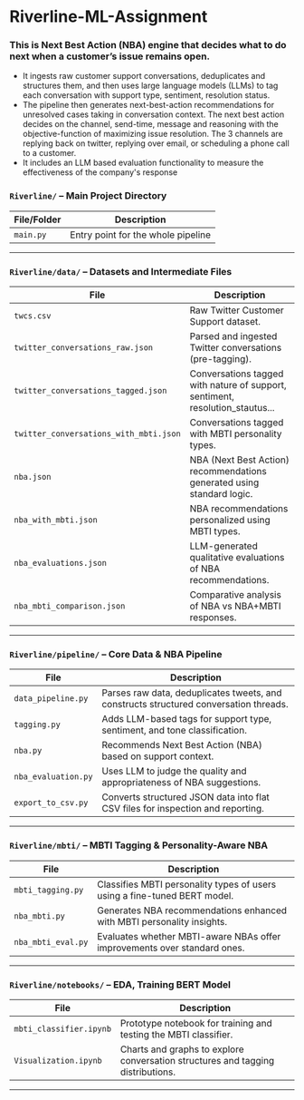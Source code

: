 # Riverline-ML-Assignment
### This is Next Best Action (NBA) engine that decides what to do next when a customer’s issue remains open. 
* It ingests raw customer support conversations, deduplicates and structures them, and then uses large language models (LLMs) to tag each conversation with support type, sentiment, resolution status. 
* The pipeline then generates next-best-action recommendations for unresolved cases taking in conversation context. The next best action decides on the channel, send-time, message and reasoning with the objective-function of maximizing issue resolution. The 3 channels are replying back on twitter, replying over email, or scheduling a phone call to a customer. 
* It includes an LLM based evaluation functionality to measure the effectiveness of the company's response

### `Riverline/` – Main Project Directory

| File/Folder     | Description |
|------------------|-------------|
| `main.py`        | Entry point for the whole pipeline |

---

###  `Riverline/data/` – Datasets and Intermediate Files

| File                                | Description |
|-------------------------------------|-------------|
| `twcs.csv`                          | Raw Twitter Customer Support dataset. |
| `twitter_conversations_raw.json`   | Parsed and ingested Twitter conversations (pre-tagging). |
| `twitter_conversations_tagged.json`   | Conversations tagged with nature of support, sentiment, resolution_stautus... |
| `twitter_conversations_with_mbti.json` | Conversations tagged with MBTI personality types. |
| `nba.json`                          | NBA (Next Best Action) recommendations generated using standard logic. |
| `nba_with_mbti.json`               | NBA recommendations personalized using MBTI types. |
| `nba_evaluations.json`             | LLM-generated qualitative evaluations of NBA recommendations. |
| `nba_mbti_comparison.json`         | Comparative analysis of NBA vs NBA+MBTI responses. |


---

###  `Riverline/pipeline/` – Core Data & NBA Pipeline

| File                | Description |
|---------------------|-------------|
| `data_pipeline.py`  | Parses raw data, deduplicates tweets, and constructs structured conversation threads. |
| `tagging.py`        | Adds LLM-based tags for support type, sentiment, and tone classification. |
| `nba.py`            | Recommends Next Best Action (NBA) based on support context. |
| `nba_evaluation.py` | Uses LLM to judge the quality and appropriateness of NBA suggestions. |
| `export_to_csv.py`  | Converts structured JSON data into flat CSV files for inspection and reporting. |

---

###  `Riverline/mbti/` – MBTI Tagging & Personality-Aware NBA

| File              | Description |
|-------------------|-------------|
| `mbti_tagging.py` | Classifies MBTI personality types of users using a fine-tuned BERT model. |
| `nba_mbti.py`     | Generates NBA recommendations enhanced with MBTI personality insights. |
| `nba_mbti_eval.py`| Evaluates whether MBTI-aware NBAs offer improvements over standard ones. |

---


### `Riverline/notebooks/` – EDA, Training BERT Model

| File                    | Description |
|--------------------------|-------------|
| `mbti_classifier.ipynb`  | Prototype notebook for training and testing the MBTI classifier. |
| `Visualization.ipynb`    | Charts and graphs to explore conversation structures and tagging distributions. |

---
